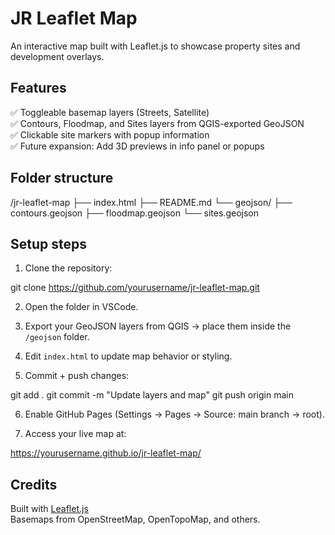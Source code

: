 # JR Leaflet Map

An interactive map built with Leaflet.js to showcase property sites and development overlays.

## Features

✅ Toggleable basemap layers (Streets, Satellite)  
✅ Contours, Floodmap, and Sites layers from QGIS-exported GeoJSON  
✅ Clickable site markers with popup information  
✅ Future expansion: Add 3D previews in info panel or popups

## Folder structure

/jr-leaflet-map
├── index.html
├── README.md
└── geojson/
    ├── contours.geojson
    ├── floodmap.geojson
    └── sites.geojson

## Setup steps

1. Clone the repository:

git clone https://github.com/yourusername/jr-leaflet-map.git

2. Open the folder in VSCode.

3. Export your GeoJSON layers from QGIS → place them inside the `/geojson` folder.

4. Edit `index.html` to update map behavior or styling.

5. Commit + push changes:

git add .
git commit -m "Update layers and map"
git push origin main

6. Enable GitHub Pages (Settings → Pages → Source: main branch → root).

7. Access your live map at:

https://yourusername.github.io/jr-leaflet-map/

## Credits

Built with [Leaflet.js](https://leafletjs.com/)  
Basemaps from OpenStreetMap, OpenTopoMap, and others.
